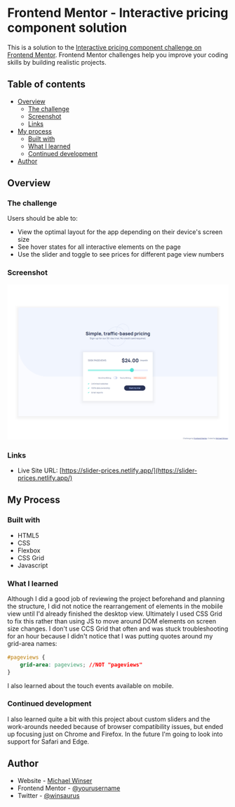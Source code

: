 # Frontend Mentor - Interactive pricing component solution

This is a solution to the [Interactive pricing component challenge on Frontend Mentor](https://www.frontendmentor.io/challenges/interactive-pricing-component-t0m8PIyY8). Frontend Mentor challenges help you improve your coding skills by building realistic projects. 

## Table of contents

- [Overview](#overview)
  - [The challenge](#the-challenge)
  - [Screenshot](#screenshot)
  - [Links](#links)
- [My process](#my-process)
  - [Built with](#built-with)
  - [What I learned](#what-i-learned)
  - [Continued development](#continued-development)
- [Author](#author)

## Overview

### The challenge

Users should be able to:

- View the optimal layout for the app depending on their device's screen size
- See hover states for all interactive elements on the page
- Use the slider and toggle to see prices for different page view numbers

### Screenshot

![](./images/slider-prices.netlify.app_.png)

### Links

- Live Site URL: [https://slider-prices.netlify.app/](https://slider-prices.netlify.app/)

## My Process

### Built with

- HTML5
- CSS
- Flexbox
- CSS Grid
- Javascript

### What I learned

Although I did a good job of reviewing the project beforehand and planning the structure, I did not notice the rearrangement of elements in the mobiile view until I'd already finished the desktop view. Ultimately I used CSS Grid to fix this rather than using JS to move around DOM elements on screen size changes.
I don't use CCS Grid that often and was stuck troubleshooting for an hour because I didn't notice that I was putting quotes around my grid-area names: 

```css
#pageviews {
    grid-area: pageviews; //NOT "pageviews"
}
```
I also learned about the touch events available on mobile.

### Continued development

I also learned quite a bit with this project about custom sliders and the work-arounds needed because of browser compatibility issues, but ended up focusing just on Chrome and Firefox. In the future I'm going to look into support for Safari and Edge.

## Author

- Website - [Michael Winser](https://mwinser.com)
- Frontend Mentor - [@yourusername](https://www.frontendmentor.io/profile/mwinser)
- Twitter - [@winsaurus](https://www.twitter.com/winsaurus)

